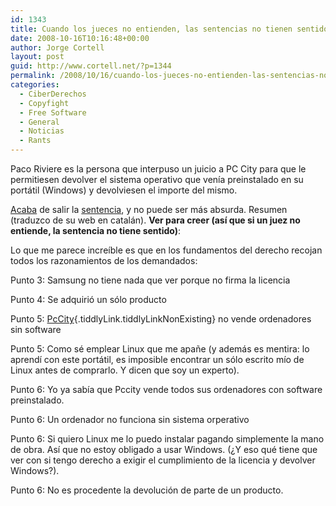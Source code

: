 ```yaml
---
id: 1343
title: Cuando los jueces no entienden, las sentencias no tienen sentido
date: 2008-10-16T10:16:48+00:00
author: Jorge Cortell
layout: post
guid: http://www.cortell.net/?p=1344
permalink: /2008/10/16/cuando-los-jueces-no-entienden-las-sentencias-no-tienen-sentido/
categories:
  - CiberDerechos
  - Copyfight
  - Free Software
  - General
  - Noticias
  - Rants
---
```

Paco Riviere es la persona que interpuso un juicio a PC City para que le permitiesen devolver el sistema operativo que venía preinstalado en su portátil (Windows) y devolviesen el importe del mismo.

<a title="http://pacoriviere.googlepages.com/TornarElUindous.html" href="http://pacoriviere.googlepages.com/TornarElUindous.html" target="_blank">Acaba</a> de salir la <a title="PDF" href="http://pacoriviere.googlepages.com/SentenciaDevolucioUindous.pdf" target="_blank">sentencia</a>, y no puede ser más absurda. Resumen (traduzco de su web en catalán). **Ver para creer (así que si un juez no entiende, la sentencia no tiene sentido)**:

Lo que me parece increíble es que en los fundamentos del derecho recojan todos los razonamientos de los demandados:
  
Punto 3: Samsung no tiene nada que ver porque no firma la licencia
  
Punto 4: Se adquirió un sólo producto
  
Punto 5: [PcCity](http://pacoriviere.googlepages.com/TornarElUindous.html#%5B%5BPcCity%5D%5D "El tiddler 'PcCity' encara no existeix"){.tiddlyLink.tiddlyLinkNonExisting} no vende ordenadores sin software
  
Punto 5: Como sé emplear Linux que me apañe (y además es mentira: lo aprendí con este portátil, es imposible encontrar un sólo escrito mío de Linux antes de comprarlo. Y dicen que soy un experto).
  
Punto 6: Yo ya sabía que Pccity vende todos sus ordenadores con software preinstalado.
  
Punto 6: Un ordenador no funciona sin sistema orperativo
  
Punto 6: Si quiero Linux me lo puedo instalar pagando simplemente la mano de obra. Así que no estoy obligado a usar Windows. (¿Y eso qué tiene que ver con si tengo derecho a exigir el cumplimiento de la licencia y devolver Windows?).
  
Punto 6: No es procedente la devolución de parte de un producto.